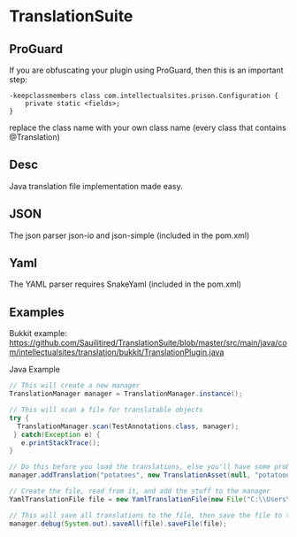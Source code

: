 TranslationSuite
================

ProGuard
--
If you are obfuscating your plugin using ProGuard, then this is an important step:

```
-keepclassmembers class com.intellectualsites.prison.Configuration {
    private static <fields>;
}
```
replace the class name with your own class name (every class that contains @Translation)

Desc
--
Java translation file implementation
made easy.

JSON
--
The json parser json-io and json-simple (included in the pom.xml)

Yaml
--
The YAML parser requires SnakeYaml (included in the pom.xml) 

Examples
--

Bukkit example: https://github.com/Sauilitired/TranslationSuite/blob/master/src/main/java/com/intellectualsites/translation/bukkit/TranslationPlugin.java

Java Example

```java
// This will create a new manager
TranslationManager manager = TranslationManager.instance();

// This will scan a file for translatable objects
try {
  TranslationManager.scan(TestAnnotations.class, manager);
 } catch(Exception e) {
   e.printStackTrace();
}

// Do this before you load the translations, else you'll have some problems :D
manager.addTranslation("potatoes", new TranslationAsset(null, "potatooooes", TranslationLanguage.swedishSwedish));

// Create the file, read from it, and add the stuff to the manager
YamlTranslationFile file = new YamlTranslationFile(new File("C:\\Users\\Citymonstret\\Pictures\\IntellectualChat\\profiles\\debug"), TranslationLanguage.swedishSwedish, "potatoes").read().header("This is the header", "another line");

// This will save all translations to the file, then save the file to the disk
manager.debug(System.out).saveAll(file).saveFile(file);
```
